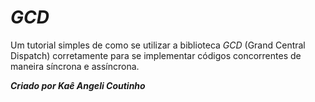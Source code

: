 # _GCD_

Um tutorial simples de como se utilizar a biblioteca _GCD_ (Grand Central Dispatch) corretamente para se implementar códigos concorrentes de maneira síncrona e assíncrona.

**_Criado por Kaê Angeli Coutinho_**
    
